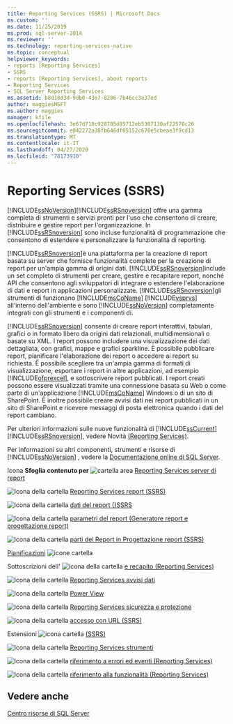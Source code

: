 ```yaml
---
title: Reporting Services (SSRS) | Microsoft Docs
ms.custom: ''
ms.date: 11/25/2019
ms.prod: sql-server-2014
ms.reviewer: ''
ms.technology: reporting-services-native
ms.topic: conceptual
helpviewer_keywords:
- reports [Reporting Services]
- SSRS
- reports [Reporting Services], about reports
- Reporting Services
- SQL Server Reporting Services
ms.assetid: b8d18d3d-9db0-43e7-8286-7b46cc3a37ed
author: maggiesMSFT
ms.author: maggies
manager: kfile
ms.openlocfilehash: 3e67d718c928785d85712eb5307130af22570c26
ms.sourcegitcommit: e042272a38fb646df05152c676e5cbeae3f9cd13
ms.translationtype: MT
ms.contentlocale: it-IT
ms.lasthandoff: 04/27/2020
ms.locfileid: "78173910"
---
```

# <a name="reporting-services-ssrs"></a>Reporting Services (SSRS)
  [!INCLUDE[ssNoVersion](../includes/ssnoversion-md.md)][!INCLUDE[ssRSnoversion](../includes/ssrsnoversion-md.md)] offre una gamma completa di strumenti e servizi pronti per l'uso che consentono di creare, distribuire e gestire report per l'organizzazione. In [!INCLUDE[ssRSnoversion](../includes/ssrsnoversion-md.md)] sono incluse funzionalità di programmazione che consentono di estendere e personalizzare la funzionalità di reporting.

 [!INCLUDE[ssRSnoversion](../includes/ssrsnoversion-md.md)]è una piattaforma per la creazione di report basata su server che fornisce funzionalità complete per la creazione di report per un'ampia gamma di origini dati. [!INCLUDE[ssRSnoversion](../includes/ssrsnoversion-md.md)]include un set completo di strumenti per creare, gestire e recapitare report, nonché API che consentono agli sviluppatori di integrare o estendere l'elaborazione di dati e report in applicazioni personalizzate. [!INCLUDE[ssRSnoversion](../includes/ssrsnoversion-md.md)]gli strumenti di funzionano [!INCLUDE[msCoName](../includes/msconame-md.md)] [!INCLUDE[vsprvs](../includes/vsprvs-md.md)] all'interno dell'ambiente e sono [!INCLUDE[ssNoVersion](../includes/ssnoversion-md.md)] completamente integrati con gli strumenti e i componenti di.

 [!INCLUDE[ssRSnoversion](../includes/ssrsnoversion-md.md)] consente di creare report interattivi, tabulari, grafici o in formato libero da origini dati relazionali, multidimensionali o basate su XML. I report possono includere una visualizzazione dei dati dettagliata, con grafici, mappe e grafici sparkline. È possibile pubblicare report, pianificare l'elaborazione dei report o accedere ai report su richiesta. È possibile scegliere tra un'ampia gamma di formati di visualizzazione, esportare i report in altre applicazioni, ad esempio [!INCLUDE[ofprexcel](../includes/ofprexcel-md.md)], e sottoscrivere report pubblicati. I report creati possono essere visualizzati tramite una connessione basata su Web o come parte di un'applicazione [!INCLUDE[msCoName](../includes/msconame-md.md)] Windows o di un sito di SharePoint. È inoltre possibile creare avvisi dati nei report pubblicati in un sito di SharePoint e ricevere messaggi di posta elettronica quando i dati del report cambiano.

 Per ulteriori informazioni sulle nuove funzionalità di [!INCLUDE[ssCurrent](../includes/sscurrent-md.md)] [!INCLUDE[ssRSnoversion](../includes/ssrsnoversion-md.md)], vedere Novità [&#40;Reporting Services&#41;](../../2014/reporting-services/what-s-new-reporting-services.md).

 Per informazioni su altri componenti, strumenti e risorse di [!INCLUDE[ssNoVersion](../includes/ssnoversion-md.md)] , vedere la [Documentazione online di SQL Server](../2014-toc/index.yml).

 Icona **Sfoglia contenuto per** ![cartella](media/hlp-16folder.gif "Icona Cartella") area [Reporting Services server di report](../../2014/reporting-services/reporting-services-report-server.md)

 ![Icona della cartella](media/hlp-16folder.gif "Icona Cartella") [Reporting Services report &#40;SSRS&#41;](reports/reporting-services-reports-ssrs.md)

 ![Icona della cartella](media/hlp-16folder.gif "Icona Cartella") [dati del report &#40;&#41;SSRS](report-data/report-data-ssrs.md)

 ![Icona della cartella](media/hlp-16folder.gif "Icona Cartella") [parametri del report &#40;Generatore report e progettazione report&#41;](report-design/report-parameters-report-builder-and-report-designer.md)

 ![Icona della cartella](media/hlp-16folder.gif "Icona Cartella") [parti del Report in Progettazione report &#40;SSRS&#41;](report-design/report-parts-in-report-designer-ssrs.md)

 [Pianificazioni](subscriptions/schedules.md) ![icone cartella](media/hlp-16folder.gif "Icona Cartella")

 Sottoscrizioni dell' ![icona della cartella](media/hlp-16folder.gif "Icona Cartella") [e recapito &#40;Reporting Services&#41;](subscriptions/subscriptions-and-delivery-reporting-services.md)

 ![Icona della cartella](media/hlp-16folder.gif "Icona Cartella") [Reporting Services avvisi dati](../ssms/agent/alerts.md)

 ![Icona della cartella](media/hlp-16folder.gif "Icona Cartella") [Power View](https://office.microsoft.com/excel-help/power-view-explore-visualize-and-present-your-data-HA102835634.aspx)

 ![Icona della cartella](media/hlp-16folder.gif "Icona Cartella") [Reporting Services sicurezza e protezione](security/reporting-services-security-and-protection.md)

 ![Icona della cartella](media/hlp-16folder.gif "Icona Cartella") [accesso con URL &#40;SSRS&#41;](url-access-ssrs.md)

 Estensioni ![icona cartella](media/hlp-16folder.gif "Icona Cartella") [&#40;SSRS&#41;](extensions-ssrs.md)

 ![Icona della cartella](media/hlp-16folder.gif "Icona Cartella") [Reporting Services strumenti](tools/reporting-services-tools.md)

 ![Icona della cartella](media/hlp-16folder.gif "Icona Cartella") [riferimento a errori ed eventi &#40;Reporting Services&#41;](troubleshooting/errors-and-events-reference-reporting-services.md)

 ![Icona della cartella](media/hlp-16folder.gif "Icona Cartella") [riferimento alla funzionalità &#40;Reporting Services&#41;](feature-reference-reporting-services.md)

## <a name="see-also"></a>Vedere anche
 [Centro risorse di SQL Server](https://go.microsoft.com/fwlink/?linkID=219676)


